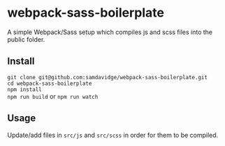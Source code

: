 # webpack-sass-boilerplate

A simple Webpack/Sass setup which compiles js and scss files into the public folder.

## Install

`git clone git@github.com:samdavidge/webpack-sass-boilerplate.git`  
`cd webpack-sass-boilerplate`  
`npm install`  
`npm run build` or `npm run watch`

## Usage

Update/add files in `src/js` and `src/scss` in order for them to be compiled.
